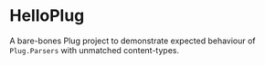 # HelloPlug

A bare-bones Plug project to demonstrate expected behaviour of `Plug.Parsers`
with unmatched content-types.
